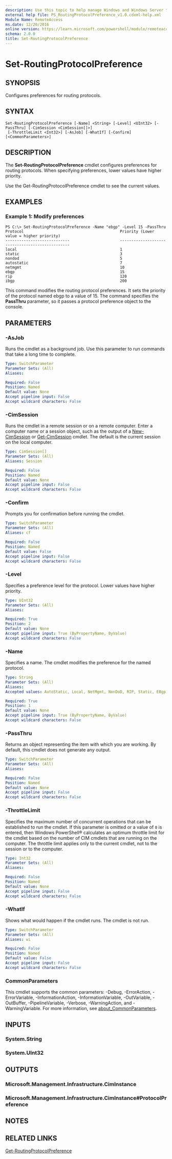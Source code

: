 ```yaml
---
description: Use this topic to help manage Windows and Windows Server technologies with Windows PowerShell.
external help file: PS_RoutingProtocolPreference_v1.0.cdxml-help.xml
Module Name: RemoteAccess
ms.date: 12/20/2016
online version: https://learn.microsoft.com/powershell/module/remoteaccess/set-routingprotocolpreference?view=windowsserver2025-ps&wt.mc_id=ps-gethelp
schema: 2.0.0
title: Set-RoutingProtocolPreference
---
```


# Set-RoutingProtocolPreference

## SYNOPSIS
Configures preferences for routing protocols.

## SYNTAX

```
Set-RoutingProtocolPreference [-Name] <String> [-Level] <UInt32> [-PassThru] [-CimSession <CimSession[]>]
 [-ThrottleLimit <Int32>] [-AsJob] [-WhatIf] [-Confirm] [<CommonParameters>]
```

## DESCRIPTION
The **Set-RoutingProtocolPreference** cmdlet configures preferences for routing protocols.
When specifying preferences, lower values have higher priority.

Use the Get-RoutingProtocolPreference cmdlet to see the current values.

## EXAMPLES

### Example 1: Modify preferences
```
PS C:\> Set-RoutingProtocolPreference -Name "ebgp" -Level 15 -PassThru
Protocol                                          Priority (Lower value = higher priority)
----------------------------                      ------------------------------------------------
local                                             1
static                                            3
nondod                                            5
autostatic                                        7
netmgmt                                           10
ebgp                                              15
rip                                               120
ibgp                                              200
```

This command modifies the routing protocol preferences.
It sets the priority of the protocol named ebgp to a value of 15.
The command specifies the **PassThru** parameter, so it passes a protocol preference object to the console.

## PARAMETERS

### -AsJob
Runs the cmdlet as a background job. Use this parameter to run commands that take a long time to complete.

```yaml
Type: SwitchParameter
Parameter Sets: (All)
Aliases:

Required: False
Position: Named
Default value: None
Accept pipeline input: False
Accept wildcard characters: False
```

### -CimSession
Runs the cmdlet in a remote session or on a remote computer.
Enter a computer name or a session object, such as the output of a [New-CimSession](https://go.microsoft.com/fwlink/p/?LinkId=227967) or [Get-CimSession](https://go.microsoft.com/fwlink/p/?LinkId=227966) cmdlet.
The default is the current session on the local computer.

```yaml
Type: CimSession[]
Parameter Sets: (All)
Aliases: Session

Required: False
Position: Named
Default value: None
Accept pipeline input: False
Accept wildcard characters: False
```

### -Confirm
Prompts you for confirmation before running the cmdlet.

```yaml
Type: SwitchParameter
Parameter Sets: (All)
Aliases: cf

Required: False
Position: Named
Default value: False
Accept pipeline input: False
Accept wildcard characters: False
```

### -Level
Specifies a preference level for the protocol.
Lower values have higher priority.

```yaml
Type: UInt32
Parameter Sets: (All)
Aliases:

Required: True
Position: 2
Default value: None
Accept pipeline input: True (ByPropertyName, ByValue)
Accept wildcard characters: False
```

### -Name
Specifies a name.
The cmdlet modifies the preference for the named protocol.

```yaml
Type: String
Parameter Sets: (All)
Aliases:
Accepted values: AutoStatic, Local, NetMgmt, NonDoD, RIP, Static, EBgp, IBgp

Required: True
Position: 1
Default value: None
Accept pipeline input: True (ByPropertyName, ByValue)
Accept wildcard characters: False
```

### -PassThru
Returns an object representing the item with which you are working.
By default, this cmdlet does not generate any output.

```yaml
Type: SwitchParameter
Parameter Sets: (All)
Aliases:

Required: False
Position: Named
Default value: None
Accept pipeline input: False
Accept wildcard characters: False
```

### -ThrottleLimit
Specifies the maximum number of concurrent operations that can be established to run the cmdlet.
If this parameter is omitted or a value of `0` is entered, then Windows PowerShell® calculates an optimum throttle limit for the cmdlet based on the number of CIM cmdlets that are running on the computer.
The throttle limit applies only to the current cmdlet, not to the session or to the computer.

```yaml
Type: Int32
Parameter Sets: (All)
Aliases:

Required: False
Position: Named
Default value: None
Accept pipeline input: False
Accept wildcard characters: False
```

### -WhatIf
Shows what would happen if the cmdlet runs.
The cmdlet is not run.

```yaml
Type: SwitchParameter
Parameter Sets: (All)
Aliases: wi

Required: False
Position: Named
Default value: False
Accept pipeline input: False
Accept wildcard characters: False
```

### CommonParameters
This cmdlet supports the common parameters: -Debug, -ErrorAction, -ErrorVariable, -InformationAction, -InformationVariable, -OutVariable, -OutBuffer, -PipelineVariable, -Verbose, -WarningAction, and -WarningVariable. For more information, see [about_CommonParameters](https://go.microsoft.com/fwlink/?LinkID=113216).

## INPUTS

### System.String

### System.UInt32

## OUTPUTS

### Microsoft.Management.Infrastructure.CimInstance

### Microsoft.Management.Infrastructure.CimInstance#ProtocolPreference

## NOTES

## RELATED LINKS

[Get-RoutingProtocolPreference](./Get-RoutingProtocolPreference.md)

